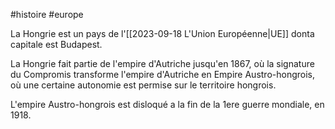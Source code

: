 #histoire #europe 

La Hongrie est un pays de l'[[2023-09-18 L'Union Européenne|UE]] donta capitale est Budapest.

La Hongrie fait partie de l'empire d'Autriche jusqu'en 1867, où la signature du Compromis transforme l'empire d'Autriche en Empire Austro-hongrois, où une certaine autonomie est permise sur le territoire hongrois.

L'empire Austro-hongrois est disloqué a la fin de la 1ere guerre mondiale, en 1918.